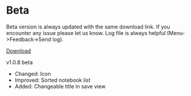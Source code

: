 Beta
=======

Beta version is always updated with the same download link. If you encounter any issue please let us know. Log file is always helpful (Menu->Feedback->Send log).

[Download](https://github.com/noinnion/everclip/blob/master/beta/EverClip_beta.apk?raw=true)

v1.0.8 beta
* Changed: Icon
* Improved: Sorted notebook list
* Added: Changeable title in save view
